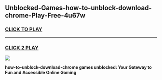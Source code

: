 
## Unblocked-Games-how-to-unblock-download-chrome-Play-Free-4u67w
<h3>
<a href="https://premium76.site?title=how-to-unblock-download-chrome&ref=10A">CLICK TO PLAY</a></h3>
<hr>

<h3>
<a href="https://premium76.site?title=how-to-unblock-download-chrome&ref=10A">CLICK 2 PLAY</a>
  
</h3>

<a href="https://premium76.site?title=how-to-unblock-download-chrome&ref=10A"><img src="https://clearcache.store/games.png"></a>


**how-to-unblock-download-chrome games unblocked: Your Gateway to Fun and Accessible Online Gaming**
